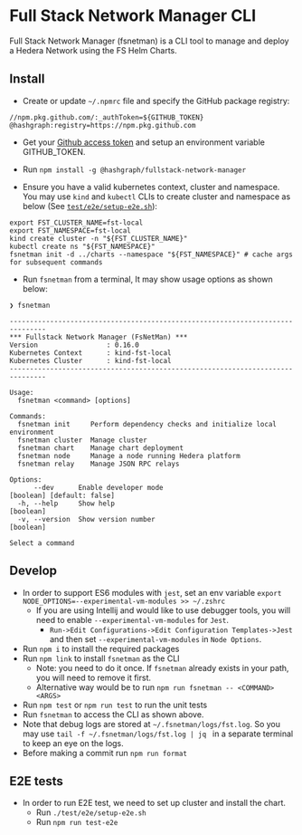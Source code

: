 # Full Stack Network Manager CLI

Full Stack Network Manager (fsnetman) is a CLI tool to manage and deploy a Hedera Network using the FS Helm Charts.

## Install

* Create or update `~/.npmrc` file and specify the GitHub package registry:

```
//npm.pkg.github.com/:_authToken=${GITHUB_TOKEN}
@hashgraph:registry=https://npm.pkg.github.com
```

* Get
  your [Github access token](https://docs.github.com/en/authentication/keeping-your-account-and-data-secure/managing-your-personal-access-tokens#creating-a-personal-access-token-classic)
  and setup an environment variable GITHUB\_TOKEN.

* Run `npm install -g @hashgraph/fullstack-network-manager`

* Ensure you have a valid kubernetes context, cluster and namespace. You may use `kind` and `kubectl` CLIs to create
  cluster and namespace as below (See [`test/e2e/setup-e2e.sh`](test/e2e/setup-e2e.sh)):

```
export FST_CLUSTER_NAME=fst-local
export FST_NAMESPACE=fst-local
kind create cluster -n "${FST_CLUSTER_NAME}" 
kubectl create ns "${FST_NAMESPACE}"
fsnetman init -d ../charts --namespace "${FST_NAMESPACE}" # cache args for subsequent commands
```

* Run `fsnetman` from a terminal, It may show usage options as shown below:

```
❯ fsnetman

-------------------------------------------------------------------------------
*** Fullstack Network Manager (FsNetMan) ***
Version                 : 0.16.0
Kubernetes Context      : kind-fst-local
Kubernetes Cluster      : kind-fst-local
-------------------------------------------------------------------------------

Usage:
  fsnetman <command> [options]

Commands:
  fsnetman init     Perform dependency checks and initialize local environment
  fsnetman cluster  Manage cluster
  fsnetman chart    Manage chart deployment
  fsnetman node     Manage a node running Hedera platform
  fsnetman relay    Manage JSON RPC relays

Options:
      --dev      Enable developer mode                                                        [boolean] [default: false]
  -h, --help     Show help                                                                                     [boolean]
  -v, --version  Show version number                                                                           [boolean]

Select a command
```

## Develop

* In order to support ES6 modules with `jest`, set an env
  variable `export NODE_OPTIONS=--experimental-vm-modules >> ~/.zshrc`
  * If you are using Intellij and would like to use debugger tools, you will need to
    enable `--experimental-vm-modules` for `Jest`.
    * `Run->Edit Configurations->Edit Configuration Templates->Jest` and then set `--experimental-vm-modules`
      in `Node Options`.
* Run `npm i` to install the required packages
* Run `npm link` to install `fsnetman` as the CLI
  * Note: you need to do it once. If `fsnetman` already exists in your path, you will need to remove it first.
  * Alternative way would be to run `npm run fsnetman -- <COMMAND> <ARGS>`
* Run `npm test` or `npm run test` to run the unit tests
* Run `fsnetman` to access the CLI as shown above.
* Note that debug logs are stored at `~/.fsnetman/logs/fst.log`. So you may use `tail -f ~/.fsnetman/logs/fst.log | jq
  ` in a separate terminal to keep an eye on the logs.
* Before making a commit run `npm run format`

## E2E tests

* In order to run E2E test, we need to set up cluster and install the chart.
  * Run `./test/e2e/setup-e2e.sh`
  * Run `npm run test-e2e`

